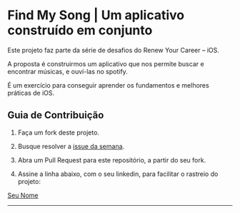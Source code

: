 # Find My Song | Um aplicativo construído em conjunto

Este projeto faz parte da série de desafios do Renew Your Career – iOS.

A proposta é construirmos um aplicativo que nos permite buscar e encontrar músicas, e ouví-las no spotify.

É um exercício para conseguir aprender os fundamentos e melhores práticas de iOS.

## Guia de Contribuição

1. Faça um fork deste projeto.

2. Busque resolver a [issue da semana](https://github.com/renew-your-career-ios/find-my-song/issues). 

3. Abra um Pull Request para este repositório, a partir do seu fork.

4. Assine a linha abaixo, com o seu linkedin, para facilitar o rastreio do projeto:

[Seu Nome](https://www.linkedin.com/in/sua-url/)

_____________________________________
